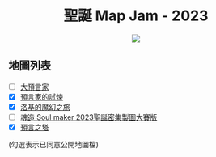 <div align="center">
  <h1>聖誕 Map Jam - 2023</h1>
  <img src="https://github.com/Cartoland/Christmas-Map-Jam-2023/assets/116513257/df71f5a2-efbe-44f3-96ac-b3cd33a508e0">
</div>

## 地圖列表

- [ ] [大預言家](./maps/大預言家/)
- [x] [預言家的試煉](./maps/預言家的試煉/)
- [x] [洛基的魔幻之旅](./maps/洛基的魔幻之旅/)
- [ ] [魂造 Soul maker 2023聖誕密集製圖大賽版](./maps/魂造-Soul-maker-2023聖誕密集製圖大賽版/)
- [x] [預言之塔](./maps/預言之塔/)

(勾選表示已同意公開地圖檔)
